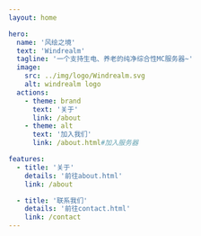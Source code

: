 ```yaml
---
layout: home

hero:
  name: '风绘之境'
  text: 'Windrealm'
  tagline: '一个支持生电、养老的纯净综合性MC服务器~'
  image:
    src: ../img/logo/Windrealm.svg
    alt: windrealm logo
  actions:
    - theme: brand
      text: '关于'
      link: /about
    - theme: alt
      text: '加入我们'
      link: /about.html#加入服务器

features:
  - title: '关于'
    details: '前往about.html'
    link: /about

  - title: '联系我们'
    details: '前往contact.html'
    link: /contact
---
```


